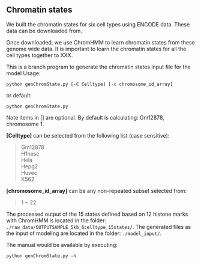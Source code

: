 ## Chromatin states

We built the chromatin states for six cell types using ENCODE data. These data can be downloaded from. 

Once downloaded, we use ChromHMM to learn chromatin states from these genome wide data. It is important to learn the chromatin states for all the cell types together to XXX. 

This is a branch program to generate the chromatin states input file for the model
Usage:
```
python genChromState.py [-C Celltype] [-c chromosome_id_array]
```
or default:
```
python genChromState.py
```
Note items in [] are optional. By default is calculating: Gm12878, chromosome 1.

**[Celltype]** can be selected from the following list (case sensitive):
>Gm12878  
>H1hesc  
>Hela  
>Hepg2  
>Huvec  
>K562

**[chromosome_id_array]** can be any non-repeated subset selected from:
>1 ~ 22

The processed output of the 15 states defined based on 12 histone marks with ChromHMM is located in the folder: `./raw_data/OUTPUTSAMPLE_5kb_6celltype_15states/`. The generated files as the input of modeling are located in the folder: `./model_input/`.

The manual would be available by executing:
```
python genChromState.py -h
```
